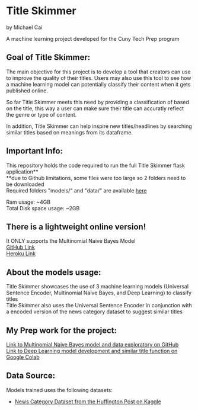 # Title Skimmer
by Michael Cai

A machine learning project developed for the Cuny Tech Prep program

## Goal of Title Skimmer:  
The main objective for this project is to develop a tool that creators can use to improve the quality of their titles. Users may also use this tool to see how a machine learning model can potentially classify their content when it gets published online.  

So far Title Skimmer meets this need by providing a classification of based on the title, this way a user can make sure their title can accuratly reflect the genre or type of content. 

In addition, Title Skimmer can help inspire new titles/headlines by searching similar titles based on meanings from its dataframe.  

## Important Info:
This repository holds the code required to run the full Title Skimmer flask application**  
**due to Github limitations, some files were too large so 2 folders need to be downloaded  
Required folders "models/" and "data/" are available [here](https://www.dropbox.com/sh/blq7sri150vxrcv/AACgJeSzvIos7VIOBIzY_z9za?dl=0)  

Ram usage: ~4GB  
Total Disk space usage: ~2GB  

## There is a lightweight online version!  
It ONLY supports the Multinomial Naive Bayes Model  
[GitHub Link](https://github.com/michael0419/TitleSkimmerLite)  
[Heroku Link](https://title-skimmer-lite.herokuapp.com/)  

## About the models usage:

Title Skimmer showcases the use of 3 machine learning models (Universal Sentence Encoder, Multinomial Naive Bayes, and Deep Learning) to classify titles  
Title Skimmer also uses the Universal Sentence Encoder in conjunction with a encoded version of the news category dataset to suggest similar titles  

## My Prep work for the project:
[Link to Multinomial Naive Bayes model and data exploratory on GitHub](https://github.com/michael0419/TitleSkimmerDataAnalytics)  
[Link to Deep Learning model development and similar title function on Google Colab](https://colab.research.google.com/drive/1FaBL1lfuHU6BNvgmFagze9G5HnCFiEND?usp=sharing)

## Data Source:
Models trained uses the following datasets:
- [News Category Dataset from the Huffington Post on Kaggle](https://www.kaggle.com/rmisra/news-category-dataset)
